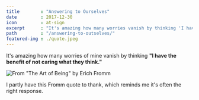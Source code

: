 ```yaml
---
title        : "Answering to Ourselves"
date         : 2017-12-30
icon         : at-sign
excerpt      : "It's amazing how many worries vanish by thinking 'I have the benefit of not caring what they think.'"
path         : "/answering-to-outselves/"
featured-img : ./quote.jpeg
---
```


It's amazing how many worries of mine vanish by thinking **"I have the benefit of not caring what they think."**

![From "The Art of Being" by Erich Fromm](./quote.jpeg)

I partly have this Fromm quote to thank, which reminds me it's often the right response.